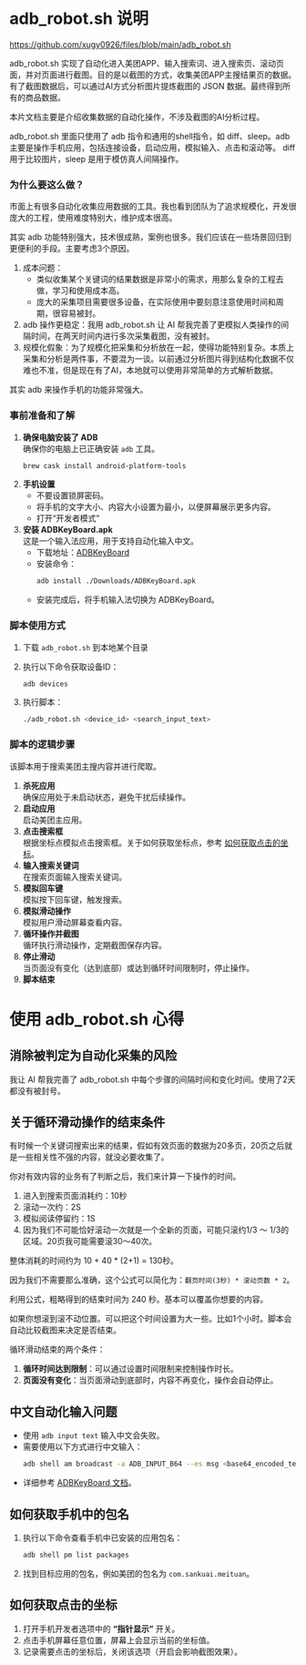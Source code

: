 # adb_robot.sh 说明

https://github.com/xugy0926/files/blob/main/adb_robot.sh

adb_robot.sh 实现了自动化进入美团APP、输入搜索词、进入搜索页、滚动页面，并对页面进行截图。目的是以截图的方式，收集美团APP主搜结果页的数据。有了截图数据后，可以通过AI方式分析图片提炼截图的 JSON 数据。最终得到所有的商品数据。

本片文档主要是介绍收集数据的自动化操作，不涉及截图的AI分析过程。

adb_robot.sh 里面只使用了 adb 指令和通用的shell指令，如 diff、sleep。adb 主要是操作手机应用，包括连接设备，启动应用，模拟输入、点击和滚动等。 diff 用于比较图片，sleep 是用于模仿真人间隔操作。

### 为什么要这么做？

市面上有很多自动化收集应用数据的工具。我也看到团队为了追求规模化，开发很庞大的工程，使用难度特别大，维护成本很高。

其实 adb 功能特别强大，技术很成熟，案例也很多。我们应该在一些场景回归到更便利的手段。主要考虑3个原因。

1. 成本问题：
   - 类似收集某个关键词的结果数据是非常小的需求，用那么复杂的工程去做，学习和使用成本高。
   - 庞大的采集项目需要很多设备，在实际使用中要刻意注意使用时间和周期，很容易被封。
2. adb 操作更稳定：我用 adb_robot.sh 让 AI 帮我完善了更模拟人类操作的间隔时间，在两天时间内进行多次采集截图，没有被封。
3. 规模化假象：为了规模化把采集和分析放在一起，使得功能特别复杂。本质上采集和分析是两件事，不要混为一谈。以前通过分析图片得到结构化数据不仅难也不准，但是现在有了AI，本地就可以使用非常简单的方式解析数据。

其实 adb 来操作手机的功能非常强大。

### 事前准备和了解

1. **确保电脑安装了 ADB**  
   确保你的电脑上已正确安装 `adb` 工具。
   ```bash
   brew cask install android-platform-tools
   ```
3. **手机设置**  
   - 不要设置锁屏密码。
   - 将手机的文字大小、内容大小设置为最小，以便屏幕展示更多内容。
   - 打开“开发者模式”
4. **安装 ADBKeyBoard.apk**  
   这是一个输入法应用，用于支持自动化输入中文。
   - 下载地址：[ADBKeyBoard](https://github.com/senzhk/ADBKeyBoard)
   - 安装命令：
     ```bash
     adb install ./Downloads/ADBKeyBoard.apk
     ```
   - 安装完成后，将手机输入法切换为 ADBKeyBoard。

### 脚本使用方式

1. 下载 `adb_robot.sh` 到本地某个目录

1. 执行以下命令获取设备ID：
   ```bash
   adb devices
   ```
2. 执行脚本：
   ```bash
   ./adb_robot.sh <device_id> <search_input_text>
   ```

### 脚本的逻辑步骤

该脚本用于搜索美团主搜内容并进行爬取。

1. **杀死应用**  
   确保应用处于未启动状态，避免干扰后续操作。
2. **启动应用**  
   启动美团主应用。
3. **点击搜索框**  
   根据坐标点模拟点击搜索框。关于如何获取坐标点，参考 [如何获取点击的坐标](#如何获取点击的坐标)。
4. **输入搜索关键词**  
   在搜索页面输入搜索关键词。
5. **模拟回车键**  
   模拟按下回车键，触发搜索。
6. **模拟滑动操作**  
   模拟用户滑动屏幕查看内容。
7. **循环操作并截图**  
   循环执行滑动操作，定期截图保存内容。
8. **停止滑动**  
   当页面没有变化（达到底部）或达到循环时间限制时，停止操作。
9. **脚本结束**

# 使用 adb_robot.sh 心得

## 消除被判定为自动化采集的风险

我让 AI 帮我完善了 adb_robot.sh 中每个步骤的间隔时间和变化时间。使用了2天都没有被封号。

## 关于循环滑动操作的结束条件

有时候一个关键词搜索出来的结果，假如有效页面的数据为20多页，20页之后就是一些相关性不强的内容，就没必要收集了。

你对有效内容的业务有了判断之后，我们来计算一下操作的时间。

1. 进入到搜索页面消耗约：10秒
2. 滚动一次约：2S
3. 模拟阅读停留约：1S
4. 因为我们不可能恰好滚动一次就是一个全新的页面，可能只滚约1/3 ～ 1/3的区域。20页我可能需要滚30～40次。
 
整体消耗的时间约为 10 + 40 * (2+1) = 130秒。

因为我们不需要那么准确，这个公式可以简化为：`翻页时间(3秒) * 滚动页数 * 2`。

利用公式，粗略得到的结束时间为 240 秒。基本可以覆盖你想要的内容。

如果你想滚到滚不动位置。可以把这个时间设置为大一些。比如1个小时。脚本会自动比较截图来决定是否结束。

循环滑动结束的两个条件：
1. **循环时间达到限制**：可以通过设置时间限制来控制操作时长。
2. **页面没有变化**：当页面滑动到底部时，内容不再变化，操作会自动停止。

## 中文自动化输入问题

- 使用 `adb input text` 输入中文会失败。
- 需要使用以下方式进行中文输入：
  ```bash
  adb shell am broadcast -a ADB_INPUT_B64 --es msg <base64_encoded_text>
  ```
- 详细参考 [ADBKeyBoard 文档](https://github.com/senzhk/ADBKeyBoard/blob/master/README.md)。

## 如何获取手机中的包名

1. 执行以下命令查看手机中已安装的应用包名：
   ```bash
   adb shell pm list packages
   ```
2. 找到目标应用的包名，例如美团的包名为 `com.sankuai.meituan`。

## 如何获取点击的坐标

1. 打开手机开发者选项中的 **“指针显示”** 开关。
2. 点击手机屏幕任意位置，屏幕上会显示当前的坐标值。
3. 记录需要点击的坐标后，关闭该选项（开启会影响截图效果）。

